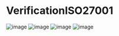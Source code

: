 # VerificationISO27001
![image](https://github.com/MaximBoev/VerificationISO27001/assets/133820122/e3f22e22-c48c-4944-9255-6ffb046509c0)
![image](https://github.com/MaximBoev/VerificationISO27001/assets/133820122/918a6010-b5b9-4d16-a16a-52a83cb9de17)
![image](https://github.com/MaximBoev/VerificationISO27001/assets/133820122/d1b90c43-c077-4a7e-bc55-93534d520896)
![image](https://github.com/MaximBoev/VerificationISO27001/assets/133820122/3c8d628b-5e71-4aad-9cb2-7f42e54b4dd4)
